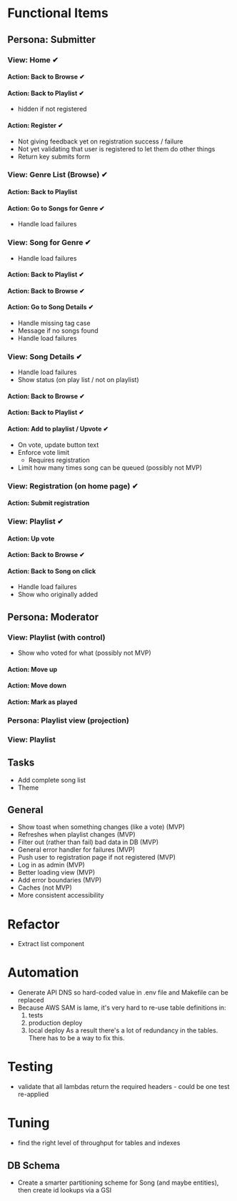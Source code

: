 # Functional Items

## Persona: Submitter

### View: Home ✔︎
#### Action: Back to Browse ✔︎
#### Action: Back to Playlist ✔︎
* hidden if not registered
#### Action: Register ✔︎
* Not giving feedback yet on registration success / failure
* Not yet validating that user is registered to let them do other things
* Return key submits form

### View: Genre List (Browse) ✔︎
#### Action: Back to Playlist
#### Action: Go to Songs for Genre ✔︎
* Handle load failures

### View: Song for Genre ✔︎︎ ︎
* Handle load failures
#### Action: Back to Playlist ✔︎
#### Action: Back to Browse ✔︎  
#### Action: Go to Song Details ✔︎
* Handle missing tag case
* Message if no songs found
* Handle load failures

### View: Song Details ✔︎
* Handle load failures
* Show status (on play list / not on playlist)
#### Action: Back to Browse ✔︎
#### Action: Back to Playlist︎ ✔︎
#### Action: Add to playlist / Upvote ✔︎
- On vote, update button text
- Enforce vote limit
  - Requires registration
- Limit how many times song can be queued (possibly not MVP)

### View: Registration (on home page) ✔︎︎ ︎
#### Action: Submit registration

### View: Playlist ✔︎
#### Action: Up vote 
#### Action: Back to Browse ✔︎
#### Action: Back to Song on click
* Handle load failures
* Show who originally added


## Persona: Moderator
### View: Playlist (with control)
* Show who voted for what (possibly not MVP)
#### Action: Move up
#### Action: Move down
#### Action: Mark as played


### Persona: Playlist view (projection)
### View: Playlist

## Tasks
* Add complete song list
* Theme

## General
* Show toast when something changes (like a vote) (MVP)
* Refreshes when playlist changes (MVP)
* Filter out (rather than fail) bad data in DB (MVP)
* General error handler for failures (MVP)
* Push user to registration page if not registered (MVP)
* Log in as admin  (MVP)
* Better loading view  (MVP)
* Add error boundaries  (MVP)
* Caches (not MVP)
* More consistent accessibility

# Refactor
- Extract list component

# Automation
* Generate API DNS so hard-coded value in .env file and Makefile can be replaced
* Because AWS SAM is lame, it's very hard to re-use table definitions in:
  1. tests
  2. production deploy
  3. local deploy
  As a result there's a lot of redundancy in the tables. There has to be a way to fix this.

# Testing
* validate that all lambdas return the required headers - could be one test re-applied

# Tuning
* find the right level of throughput for tables and indexes

## DB Schema
* Create a smarter partitioning scheme for Song (and maybe entities), then create id lookups via a GSI